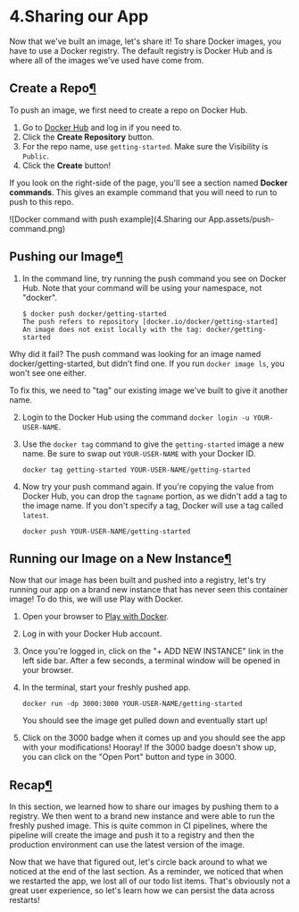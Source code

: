 # 4.Sharing our App

Now that we've built an image, let's share it! To share Docker images, you have to use a Docker registry. The default registry is Docker Hub and is where all of the images we've used have come from.

## Create a Repo[¶](http://localhost/tutorial/sharing-our-app/#create-a-repo)

To push an image, we first need to create a repo on Docker Hub.

1. Go to [Docker Hub](https://hub.docker.com/) and log in if you need to.
2. Click the **Create Repository** button.
3. For the repo name, use `getting-started`. Make sure the Visibility is `Public`.
4. Click the **Create** button!

If you look on the right-side of the page, you'll see a section named **Docker commands**. This gives an example command that you will need to run to push to this repo.

![Docker command with push example](4.Sharing our App.assets/push-command.png)

## Pushing our Image[¶](http://localhost/tutorial/sharing-our-app/#pushing-our-image)

1. In the command line, try running the push command you see on Docker Hub. Note that your command will be using your namespace, not "docker".

   ```shell
   $ docker push docker/getting-started
   The push refers to repository [docker.io/docker/getting-started]
   An image does not exist locally with the tag: docker/getting-started
   ```

Why did it fail? The push command was looking for an image named docker/getting-started, but didn't find one. If you run `docker image ls`, you won't see one either.

To fix this, we need to "tag" our existing image we've built to give it another name.

2. Login to the Docker Hub using the command `docker login -u YOUR-USER-NAME`.

3. Use the `docker tag` command to give the `getting-started` image a new name. Be sure to swap out `YOUR-USER-NAME` with your Docker ID.

   ```shell
   docker tag getting-started YOUR-USER-NAME/getting-started
   ```

4. Now try your push command again. If you're copying the value from Docker Hub, you can drop the `tagname` portion, as we didn't add a tag to the image name. If you don't specify a tag, Docker will use a tag called `latest`.

   ```shell
   docker push YOUR-USER-NAME/getting-started
   ```

## Running our Image on a New Instance[¶](http://localhost/tutorial/sharing-our-app/#running-our-image-on-a-new-instance)

Now that our image has been built and pushed into a registry, let's try running our app on a brand new instance that has never seen this container image! To do this, we will use Play with Docker.

1. Open your browser to [Play with Docker](http://play-with-docker.com/).

2. Log in with your Docker Hub account.

3. Once you're logged in, click on the "+ ADD NEW INSTANCE" link in the left side bar. After a few seconds, a terminal window will be opened in your browser.

4. In the terminal, start your freshly pushed app.

   ```shell
   docker run -dp 3000:3000 YOUR-USER-NAME/getting-started
   ```

   You should see the image get pulled down and eventually start up!

5. Click on the 3000 badge when it comes up and you should see the app with your modifications! Hooray! If the 3000 badge doesn't show up, you can click on the "Open Port" button and type in 3000.

## Recap[¶](http://localhost/tutorial/sharing-our-app/#recap)

In this section, we learned how to share our images by pushing them to a registry. We then went to a brand new instance and were able to run the freshly pushed image. This is quite common in CI pipelines, where the pipeline will create the image and push it to a registry and then the production environment can use the latest version of the image.

Now that we have that figured out, let's circle back around to what we noticed at the end of the last section. As a reminder, we noticed that when we restarted the app, we lost all of our todo list items. That's obviously not a great user experience, so let's learn how we can persist the data across restarts!